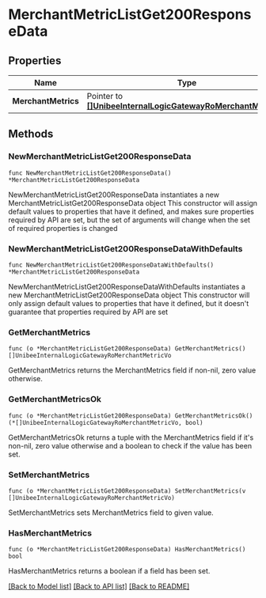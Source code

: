 # MerchantMetricListGet200ResponseData

## Properties

Name | Type | Description | Notes
------------ | ------------- | ------------- | -------------
**MerchantMetrics** | Pointer to [**[]UnibeeInternalLogicGatewayRoMerchantMetricVo**](UnibeeInternalLogicGatewayRoMerchantMetricVo.md) | MerchantMetrics | [optional] 

## Methods

### NewMerchantMetricListGet200ResponseData

`func NewMerchantMetricListGet200ResponseData() *MerchantMetricListGet200ResponseData`

NewMerchantMetricListGet200ResponseData instantiates a new MerchantMetricListGet200ResponseData object
This constructor will assign default values to properties that have it defined,
and makes sure properties required by API are set, but the set of arguments
will change when the set of required properties is changed

### NewMerchantMetricListGet200ResponseDataWithDefaults

`func NewMerchantMetricListGet200ResponseDataWithDefaults() *MerchantMetricListGet200ResponseData`

NewMerchantMetricListGet200ResponseDataWithDefaults instantiates a new MerchantMetricListGet200ResponseData object
This constructor will only assign default values to properties that have it defined,
but it doesn't guarantee that properties required by API are set

### GetMerchantMetrics

`func (o *MerchantMetricListGet200ResponseData) GetMerchantMetrics() []UnibeeInternalLogicGatewayRoMerchantMetricVo`

GetMerchantMetrics returns the MerchantMetrics field if non-nil, zero value otherwise.

### GetMerchantMetricsOk

`func (o *MerchantMetricListGet200ResponseData) GetMerchantMetricsOk() (*[]UnibeeInternalLogicGatewayRoMerchantMetricVo, bool)`

GetMerchantMetricsOk returns a tuple with the MerchantMetrics field if it's non-nil, zero value otherwise
and a boolean to check if the value has been set.

### SetMerchantMetrics

`func (o *MerchantMetricListGet200ResponseData) SetMerchantMetrics(v []UnibeeInternalLogicGatewayRoMerchantMetricVo)`

SetMerchantMetrics sets MerchantMetrics field to given value.

### HasMerchantMetrics

`func (o *MerchantMetricListGet200ResponseData) HasMerchantMetrics() bool`

HasMerchantMetrics returns a boolean if a field has been set.


[[Back to Model list]](../README.md#documentation-for-models) [[Back to API list]](../README.md#documentation-for-api-endpoints) [[Back to README]](../README.md)


